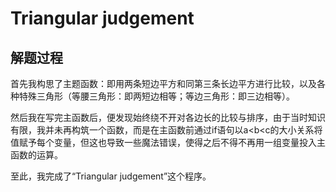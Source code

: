 # Triangular judgement

## 解题过程

首先我构思了主题函数：即用两条短边平方和同第三条长边平方进行比较，以及各种特殊三角形（等腰三角形：即两短边相等；等边三角形：即三边相等）。

然后我在写完主函数后，便发现始终绕不开对各边长的比较与排序，由于当时知识有限，我并未再构筑一个函数，而是在主函数前通过if语句以a<b<c的大小关系将值赋予每个变量，但这也导致一些魔法错误，使得之后不得不再用一组变量投入主函数的运算。

至此，我完成了“Triangular judgement”这个程序。

